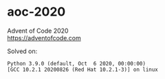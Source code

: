 # aoc-2020
Advent of Code 2020  
https://adventofcode.com

Solved on:  
```
Python 3.9.0 (default, Oct  6 2020, 00:00:00) 
[GCC 10.2.1 20200826 (Red Hat 10.2.1-3)] on linux
```
